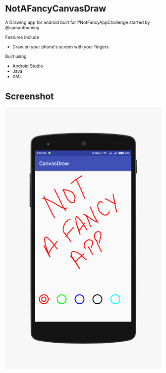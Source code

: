 # NotAFancyCanvasDraw
A Drawing app for android built for #NotFancyAppChallenge started by @samanthaming

Features include 
- Draw on your phone's screen with your fingers

Built using 
- Android Studio
- Java
- XML

# Screenshot

[![alt text](appwrap-template-20180811101232.png)](#)
